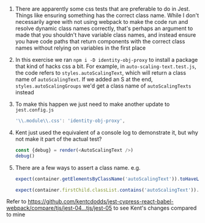1. There are apparently some css tests that are preferable to do in Jest. Things
   like ensuring something has the correct class name. While I don't necessarily
   agree with not using webpack to make the code run and resolve dynamic class
   names correctly, that's perhaps an argument to made that you shouldn't have
   variable class names, and instead ensure you have code paths that return
   components with the correct class names without relying on variables in the
   first place
1. In this exercise we ran `npm i -D identity-obj-proxy` to install a package
   that kind of hacks css a bit. For example, in `auto-scaling-text.test.js`,
   the code refers to `styles.autoScalingText`, which will return a class name
   of `autoScalingText`. If we added an S at the end, `styles.autoScalingGroups`
   we'd get a class name of `autoScalingTexts` instead
1. To make this happen we just need to make another update to `jest.config.js`
   ```js
   '\\.module\\.css': 'identity-obj-proxy',
   ```
1. Kent just used the equivalent of a console log to demonstrate it, but why not
   make it part of the actual test?
   ```js
   const {debug} = render(<AutoScalingText />)
   debug()
   ```
1. There are a few ways to assert a class name. e.g.

   ```js
   expect(container.getElementsByClassName('autoScalingText')).toHaveLength(1)

   expect(container.firstChild.classList.contains('autoScalingText')).toBe(true)
   ```

Refer to
https://github.com/kentcdodds/jest-cypress-react-babel-webpack/compare/tjs/jest-04...tjs/jest-05
to see Kent's changes compared to mine
